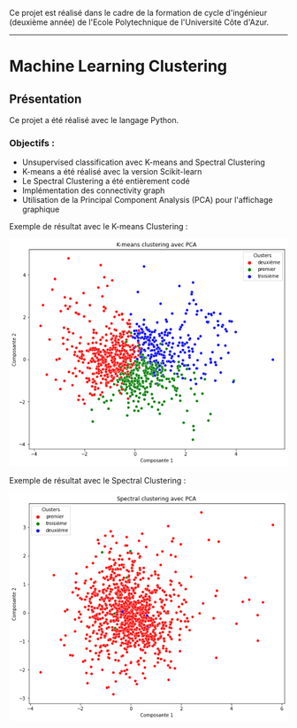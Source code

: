 Ce projet est réalisé dans le cadre de la formation de cycle d'ingénieur (deuxième année) de l'Ecole Polytechnique de l'Université Côte d'Azur.
***
# Machine Learning Clustering

## Présentation
Ce projet a été réalisé avec le langage Python.

### Objectifs :
* Unsupervised classification avec K-means and Spectral Clustering
* K-means a été réalisé avec la version Scikit-learn
* Le Spectral Clustering a été entièrement codé
* Implémentation des connectivity graph
* Utilisation de la Principal Component Analysis (PCA) pour l'affichage graphique

Exemple de résultat avec le K-means Clustering :

![alt text](https://github.com/JulienChoukroun/Machine-Learning-Clustering-Python/blob/main/Images/K-means.png "K-means Clustering")

Exemple de résultat avec le Spectral Clustering :

![alt text](https://github.com/JulienChoukroun/Machine-Learning-Clustering-Python/blob/main/Images/Spectral_Clustering.png "Spectral Clustering")

